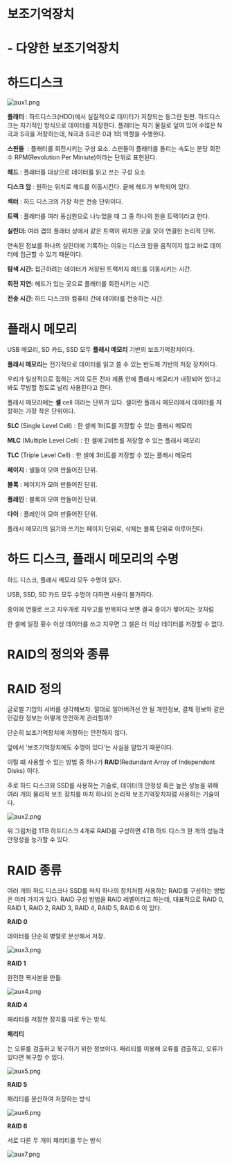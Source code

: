 # 보조기억장치

# **- 다양한 보조기억장치**

# **하드디스크**

![aux1.png](images%2Faux1.png)

**플래터** : 하드디스크(HDD)에서 실질적으로 데이터가 저장되는 동그란 원판. 하드디스크는 자기적인 방식으로 데이터를 저장한다. 플래터는 자기 물질로 덮여 있어 수많은 N극과 S극을 저장하는데, N극과 S극은 0과 1의 역할을 수행한다.

**스핀들**  : 플래터를 회전시키는 구성 요소. 스핀들이 플래터를 돌리는 속도는 분당 회전수 RPM(Revolution Per Miniute)이라는 단위로 표현된다.

**헤드** : 플래터를 대상으로 데이터를 읽고 쓰는 구성 요소

**디스크 암** : 원하는 위치로 헤드를 이동시킨다. 끝에 헤드가 부착되어 있다.

**섹터** : 하드 디스크의 가장 작은 전송 단위이다.

**트랙** : 플래터를 여러 동심원으로 나누었을 때 그 중 하나의 원을 트랙이라고 한다.

**실린더:** 여러 겹의 플래터 상에서 같은 트랙이 위치한 곳을 모아 연결한 논리적 단위.

연속된 정보를 하나의 실린더에 기록하는 이유는 디스크 암을 움직이지 않고 바로 데이터에 접근할 수 있기 때문이다.

**탐색 시간:** 접근하려는 데이터가 저장된 트랙까지 헤드를 이동시키는 시간.

**회전 지연:** 헤드가 있는 곳으로 플래터를 회전시키는 시간.

**전송 시간:** 하드 디스크와 컴퓨터 간에 데이터를 전송하는 시간.

# **플래시 메모리**

USB 메모리, SD 카드, SSD 모두 **플래시 메모리** 기반의 보조기억장치이다.

**플래시 메모리**는 전기적으로 데이터를 읽고 쓸 수 있는 반도체 기반의 저장 장치이다.

우리가 일상적으로 접하는 거의 모든 전자 제품 안에 플래시 메모리가 내장되어 있다고 봐도 무방할 정도로 널리 사용된다고 한다.

플레시 메모리에는 **셀** cell 이라는 단위가 있다. 셀이란 플래시 메모리에서 데이터를 저장하는 가장 작은 단위이다.

**SLC** (Single Level Cell) : 한 셀에 1비트를 저장할 수 있는 플래시 메모리

**MLC** (Multiple Level Cell) : 한 셀에 2비트를 저장할 수 있는 플래시 메모리

**TLC** (Triple Level Cell) : 한 셀에 3비트를 저장할 수 있는 플래시 메모리

**페이지** : 셀들이 모여 만들어진 단위.

**블록** : 페이지가 모여 만들어진 단위.

**플레인** : 블록이 모여 만들어진 단위.

**다이** : 플레인이 모여 만들어진 단위.

플래시 메모리의 읽기와 쓰기는 페이지 단위로, 삭제는 블록 단위로 이루어진다.

# **하드 디스크, 플래시 메모리의 수명**

하드 디스크, 플래시 메모리 모두 수명이 있다.

USB, SSD, SD 카드 모두 수명이 다하면 사용이 불가하다.

종이에 연필로 쓰고 지우개로 지우고를 반복하다 보면 결국 종이가 찢어지는 것처럼

한 셀에 일정 횟수 이상 데이터를 쓰고 지우면 그 셀은 더 이상 데이터를 저장할 수 없다.

# **RAID의 정의와 종류**

# **RAID 정의**

글로벌 기업의 서버를 생각해보자. 절대로 일어버려선 안 될 개인정보, 결제 정보와 같은 민감한 정보는 어떻게 안전하게 관리할까?

단순히 보조기억장치에 저장하는 안전하지 않다.

앞에서 '보조기억장치에도 수명이 있다'는 사실을 알았기 때문이다.

이럴 떄 사용할 수 있는 방법 중 하나가 **RAID**(Redundant Array of Independent Disks) 이다.

주로 하드 디스크와 SSD를 사용하는 기술로, 데이터의 안정성 혹은 높은 성능을 위해 여러 개의 물리적 보조 장치를 마치 하나의 논리적 보조기억장치처럼 사용하는 기술이다.

![aux2.png](images%2Faux2.png)

위 그림처럼 1TB 하드디스크 4개로 RAID를 구성하면 4TB 하드 디스크 한 개의 성능과 안정성을 능가할 수 있다.

# **RAID 종류**

여러 개의 하드 디스크나 SSD를 마치 하나의 장치처럼 사용하는 RAID를 구성하는 방법은 여러 가지가 있다. RAID 구성 방법을 RAID 레벨이라고 하는데, 대표적으로 RAID 0, RAID 1, RAID 2, RAID 3, RAID 4, RAID 5, RAID 6 이 있다.

**RAID 0**

데이터를 단순히 병렬로 분산해서 저장.

![aux3.png](images%2Faux3.png)

**RAID 1**

완전한 복사본을 만듦.

![aux4.png](images%2Faux4.png)

**RAID 4**

패리티를 저장한 장치를 따로 두는 방식.

**패리티**

는 오류를 검출하고 북구하기 위한 정보이다. 패리티를 이용해 오류를 검출하고, 오류가 있다면 복구할 수 있다.

![aux5.png](images%2Faux5.png)

**RAID 5**

패리티를 분산하여 저장하는 방식

![aux6.png](images%2Faux6.png)

**RAID 6**

서로 다른 두 개의 패리티를 두는 방식

![aux7.png](images%2Faux7.png)